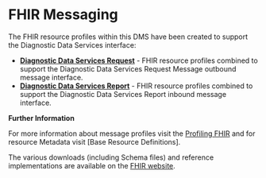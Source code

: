 # FHIR Messaging #

The FHIR resource profiles within this DMS have been created to support the Diagnostic Data Services interface:

 - **[Diagnostic Data Services Request]** - FHIR resource profiles combined to support the Diagnostic Data Services Request Message outbound message interface.
 - **[Diagnostic Data Services Report]** - FHIR resource profiles combined to support the Diagnostic Data Services Report inbound message interface.

**Further Information**

For more information about message profiles visit the [Profiling FHIR] and for resource Metadata visit [Base Resource Definitions].

The various downloads (including Schema files) and reference implementations are available on the [FHIR website]. 
 

[background]: background.html
[Diagnostic Data Services Request]: ../Profile.DDS-Request/Profile.DDS-Request.html
[Diagnostic Data Services Report]: ../Profile.DDS-Report/Profile.DDS-Report.html
[Profiling FHIR]: http://hl7.org/fhir/profiling.html
[FHIR website]: http://hl7.org/fhir/index.html